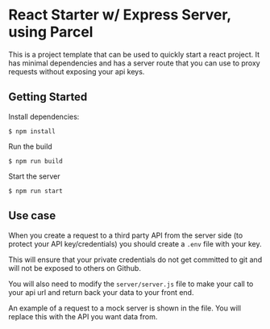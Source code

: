 # React Starter w/ Express Server, using Parcel

This is a project template that can be used to quickly start a react project. It has minimal dependencies and has a server route that you can use to proxy requests without exposing your api keys.

## Getting Started

Install dependencies:
```
$ npm install
```

Run the build
```
$ npm run build
```

Start the server
```
$ npm run start
```

## Use case

When you create a request to a third party API from the server side (to protect your API key/credentials) you should create a `.env` file with your key.

This will ensure that your private credentials do not get committed to git and will not be exposed to others on Github.

You will also need to modify the `server/server.js` file to make your call to your api url and return back your data to your front end.

An example of a request to a mock server is shown in the file. You will replace this with the API you want data from.


